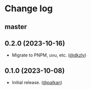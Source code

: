 # Change log

## master

## 0.2.0 (2023-10-16)

- Migrate to PNPM, uvu, etc. ([@dkzlv][])

## 0.1.0 (2023-10-08)

- Initial release. ([@palkan][])

[@palkan]: https://github.com/palkan
[@dkzlv]: https://github.com/dkzlv
